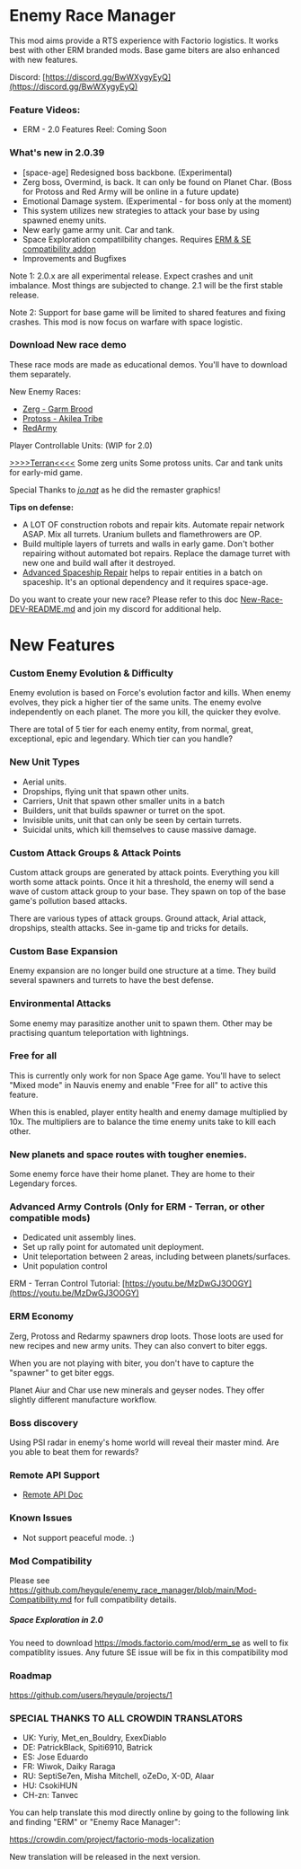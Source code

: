 # Enemy Race Manager

This mod aims provide a RTS experience with Factorio logistics.  It works best with other ERM branded mods.  Base game biters are also enhanced with new features.

Discord:  [https://discord.gg/BwWXygyEyQ](https://discord.gg/BwWXygyEyQ)

### Feature Videos:

- ERM - 2.0 Features Reel: Coming Soon

### What's new in 2.0.39
- [space-age] Redesigned boss backbone. (Experimental)
- Zerg boss, Overmind, is back. It can only be found on Planet Char. (Boss for Protoss and Red Army will be online in a future update)
- Emotional Damage system. (Experimental - for boss only at the moment)
- This system utilizes new strategies to attack your base by using spawned enemy units.
- New early game army unit.  Car and tank.
- Space Exploration compatilbility changes.  Requires [ERM & SE compatibility addon](https://mods.factorio.com/mod/erm_se)
- Improvements and Bugfixes

Note 1: 2.0.x are all experimental release.  Expect crashes and unit imbalance. Most things are subjected to change. 2.1 will be the first stable release.

Note 2: Support for base game will be limited to shared features and fixing crashes.  This mod is now focus on warfare with space logistic.


### Download New race demo

These race mods are made as educational demos. You'll have to download them separately.

New Enemy Races:
- [Zerg - Garm Brood](https://mods.factorio.com/mod/erm_zerg)
- [Protoss - Akilea Tribe](https://mods.factorio.com/mod/erm_toss)
- [RedArmy](https://mods.factorio.com/mod/erm_redarmy)

Player Controllable Units: (WIP for 2.0)

[>>>>Terran<<<<](https://mods.factorio.com/mod/erm_terran)
Some zerg units
Some protoss units.
Car and tank units for early-mid game.

Special Thanks to [_jo.nat_](https://mods.factorio.com/user/_jo.nat_) as he did the remaster graphics!

**Tips on defense:**

- A LOT OF construction robots and repair kits. Automate repair network ASAP. Mix all turrets. Uranium bullets and flamethrowers are OP.
- Build multiple layers of turrets and walls in early game.  Don't bother repairing without automated bot repairs.  Replace the damage turret with new one and build wall after it destroyed.
- [Advanced Spaceship Repair](https://mods.factorio.com/mod/advanced_spaceship_repair) helps to repair entities in a batch on spaceship.  It's an optional dependency and it requires space-age.

Do you want to create your new race? Please refer to this doc [New-Race-DEV-README.md](https://github.com/heyqule/enemy_race_manager/blob/main/doc/2.0-New-Race-Design.md) and join my discord for additional help.

# New Features

### Custom Enemy Evolution & Difficulty
Enemy evolution is based on Force's evolution factor and kills.  When enemy evolves, they pick a higher tier of the same units. The enemy evolve independently on each planet.  The more you kill, the quicker they evolve. 

There are total of 5 tier for each enemy entity, from normal, great, exceptional, epic and legendary.  Which tier can you handle?

### New Unit Types
- Aerial units.
- Dropships, flying unit that spawn other units.
- Carriers, Unit that spawn other smaller units in a batch
- Builders, unit that builds spawner or turret on the spot.
- Invisible units, unit that can only be seen by certain turrets.
- Suicidal units, which kill themselves to cause massive damage.

### Custom Attack Groups & Attack Points
Custom attack groups are generated by attack points.  Everything you kill worth some attack points.  Once it hit a threshold, the enemy will send a wave of custom attack group to your base. They spawn on top of the base game's pollution based attacks.

There are various types of attack groups. Ground attack, Arial attack, dropships, stealth attacks. See in-game tip and tricks for details.  

### Custom Base Expansion
Enemy expansion are no longer build one structure at a time.  They build several spawners and turrets to have the best defense. 

### Environmental Attacks
Some enemy may parasitize another unit to spawn them.  Other may be practising quantum teleportation with lightnings.

### Free for all
This is currently only work for non Space Age game.  You'll have to select "Mixed mode" in Nauvis enemy and enable "Free for all" to active this feature.

When this is enabled, player entity health and enemy damage multiplied by 10x. The multipliers are to balance the time enemy units take to kill each other.

### New planets and space routes with tougher enemies.
Some enemy force have their home planet.  They are home to their Legendary forces.

### Advanced Army Controls (Only for ERM - Terran, or other compatible mods)
  - Dedicated unit assembly lines. 
  - Set up rally point for automated unit deployment.
  - Unit teleportation between 2 areas, including between planets/surfaces.
  - Unit population control

ERM - Terran Control Tutorial: [https://youtu.be/MzDwGJ3OOGY](https://youtu.be/MzDwGJ3OOGY)

### ERM Economy
Zerg, Protoss and Redarmy spawners drop loots.  Those loots are used for new recipes and new army units.  They can also convert to biter eggs.  

When you are not playing with biter, you don't have to capture the "spawner" to get biter eggs.    

Planet Aiur and Char use new minerals and geyser nodes.  They offer slightly different manufacture workflow.

### Boss discovery

Using PSI radar in enemy's home world will reveal their master mind.  Are you able to beat them for rewards?

### Remote API Support

* [Remote API Doc](https://github.com/heyqule/enemy_race_manager/blob/main/doc/remote_api.md)

### Known Issues

* Not support peaceful mode. :)

### Mod Compatibility

Please see https://github.com/heyqule/enemy_race_manager/blob/main/Mod-Compatibility.md for full compatibility
details.

##### Space Exploration in 2.0
You need to download https://mods.factorio.com/mod/erm_se as well to fix compatiblity issues.  Any future SE issue will be fix in this compatibility mod 


### Roadmap
https://github.com/users/heyqule/projects/1


### SPECIAL THANKS TO ALL CROWDIN TRANSLATORS

- UK: Yuriy, Met_en_Bouldry, ExexDiablo
- DE: PatrickBlack, Spiti6910, Batrick
- ES: Jose Eduardo
- FR: Wiwok, Daiky Raraga
- RU: SeptiSe7en, Misha Mitchell, oZeDo, X-0D, Alaar
- HU: CsokiHUN
- CH-zn: Tanvec

You can help translate this mod directly online by going to the following link and finding "ERM" or "Enemy Race
Manager":

https://crowdin.com/project/factorio-mods-localization

New translation will be released in the next version.